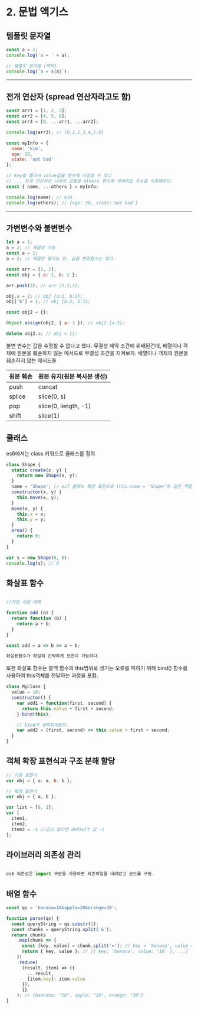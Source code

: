 # 2. 문법 액기스

## 템플릿 문자열

```js
const a = 1;
console.log('a = ' + a);

// 템플릿 문자열 (백틱)
console.log(`a = ${a}`);
```

---

## 전개 연산자 (spread 연산자라고도 함)

```js
const arr1 = [1, 2, 3];
const arr2 = [4, 5, 6];
const arr3 = [0, ...arr1, ...arr2];

console.log(arr3); // [0,1,2,3,4,5,6]

const myInfo = {
  name: 'kim',
  age: 28,
  state: 'not bad'
};

// Key를 뽑아서 value값을 변수에 지정할 수 있고
// ... 전개 연산자로 나머지 값들을 others 변수에 객체의값 주소를 지정해준다.
const { name, ...others } = myInfo;

console.log(name); // kim
console.log(others); // {age: 28, state:'not bad'}
```

---

## 가변변수와 불변변수

```js
let a = 1;
a = 2; // 재할당 가능
const a = 1;
a = 2; // 재할당 불가능 단, 값을 변경할수는 있다.

const arr = [1, 2];
const obj = { a: 1, b: 2 };

arr.push(3); // arr [1,2,3];

obj.a = 2; // obj {a:2, b:2};
obj['b'] = 1; // obj {a:2, b:1};

const obj2 = {};

Object.assign(obj2, { a: 3 }); // obj2 {a:3};

delete obj2.a; // obj = {};
```

불변 변수는 값을 수정할 수 없다고 했다.
무결성 제약 조건에 위배된건데,
배열이나 객체에 원본을 훼손하지 않는 메서드로 무결성 조건을 지켜보자.
배열이나 객체의 원본을 훼손하지 않는 메서드들

| 원본 훼손 | 원본 유지(원본 복사본 생성) |
| --------- | --------------------------- |
| push      | concat                      |
| splice    | slice(0, s)                 |
| pop       | slice(0, length, -1)        |
| shift     | slice(1)                    |

## 클래스

es6에서는 class 키워드로 클래스를 정의

```js
class Shape {
  static create(x, y) {
    return new Shape(x, y);
  }
  name = 'Shape'; // es7 클래스 확장 표현으로 this.name = 'Shape'와 같은 역할
  constructor(x, y) {
    this.move(x, y);
  }
  move(x, y) {
    this.x = x;
    this.y = y;
  }
  area() {
    return 0;
  }
}

var s = new Shape(0, 0);
console.log(s); // 0
```

## 화살표 함수

```js

//커링 사용 예제

function add (a) {
  return function (b) {
    return a + b;
  }
}

const add = a => b => a + b;

화살표함수가 확실히 간략하게 표현이 가능하다.

```

또한 화살표 함수는 콜백 함수의 this범위로 생기는 오류를 피하기 위해 bind() 함수를 사용하여 this객체를 전달하는 과정을 포함.

```js
class MyClass {
  value = 10;
  constructor() {
    var add1 = function(first, second) {
      return this.value + first + second;
    }.bind(this);

    // bind가 생략되어있다.
    var add2 = (first, second) => this.value + first + second;
  }
}
```

## 객체 확장 표현식과 구조 분해 할당

```js
// 기존 표현식
var obj = { a: a, b: b };

// 확장 표현식
var obj = { a, b };

var list = [0, 1];
var [
  item1,
  item2,
  item3 = -1 //값이 없으면 default 값 -1
];
```

## 라이브러리 의존성 관리

```js

es6 의존성은 import 구문을 사용하면 의존파일을 내려받고 코드를 구동.

```

## 배열 함수

```js
const qs = 'banana=10&apple=20&orange=30';

function parse(qs) {
  const queryString = qs.substr(1);
  const chunks = queryString.split('&');
  return chunks
    .map(chunk => {
      const [key, value] = chunk.split('='); // key = 'banana', value = '10'
      return { key, value }; // [{ key: 'banana', value: '10' }, ...]
    })
    .reduce(
      (result, item) => ({
        ...result,
        [item.key]: item.value
      }),
      {}
    ); // {baanana: "10", apple: "20", orange: "30"}
}
```
